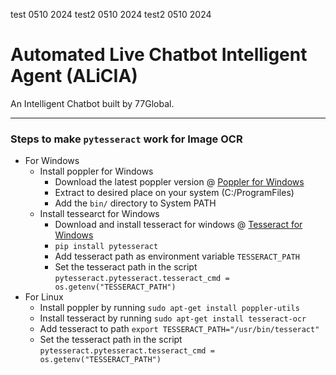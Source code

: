 test 0510 2024
test2 0510 2024
test2 0510 2024
 
 # Automated Live Chatbot Intelligent Agent (ALiCIA)

An Intelligent Chatbot built by 77Global.

--------------------
### Steps to make `pytesseract` work for Image OCR
- For Windows
  - Install poppler for Windows
    - Download the latest poppler version @ [Poppler for Windows](https://github.com/oschwartz10612/poppler-windows/releases/)
    - Extract to desired place on your system (C:/ProgramFiles)
    - Add the `bin/` directory to System PATH
  - Install tessearct for Windows
    - Download and install tesseract for windows @ [Tesseract for Windows](https://github.com/UB-Mannheim/tesseract/wiki)
    - `pip install pytesseract`
    - Add tesseract path as environment variable `TESSERACT_PATH`
    - Set the tesseract path in the script
      `pytesseract.pytesseract.tesseract_cmd = os.getenv("TESSERACT_PATH")`
- For Linux
  - Install poppler by running `sudo apt-get install poppler-utils`
  - Install tesseract by running `sudo apt-get install tesseract-ocr`
  - Add tesseract to path `export TESSERACT_PATH="/usr/bin/tesseract"`
  - Set the tesseract path in the script
      `pytesseract.pytesseract.tesseract_cmd = os.getenv("TESSERACT_PATH")`
